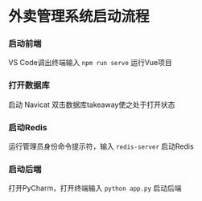 # 外卖管理系统启动流程

### 启动前端

VS Code调出终端输入 `npm run serve` 运行Vue项目

### 打开数据库

启动 Navicat 双击数据库takeaway使之处于打开状态

### 启动Redis

运行管理员身份命令提示符，输入 `redis-server` 启动Redis

### 启动后端

打开PyCharm，打开终端输入 `python app.py` 启动后端

